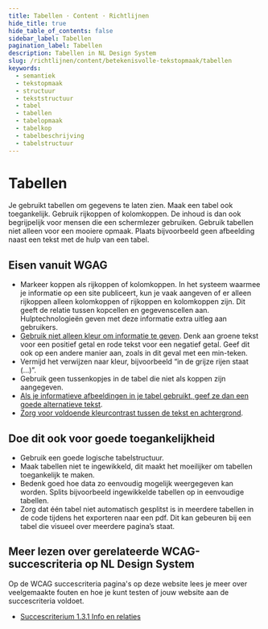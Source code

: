 ```yaml
---
title: Tabellen · Content · Richtlijnen
hide_title: true
hide_table_of_contents: false
sidebar_label: Tabellen
pagination_label: Tabellen
description: Tabellen in NL Design System
slug: /richtlijnen/content/betekenisvolle-tekstopmaak/tabellen
keywords:
  - semantiek
  - tekstopmaak
  - structuur
  - tekststructuur
  - tabel
  - tabellen
  - tabelopmaak
  - tabelkop
  - tabelbeschrijving
  - tabelstructuur
---
```


# Tabellen

Je gebruikt tabellen om gegevens te laten zien. Maak een tabel ook toegankelijk. Gebruik rijkoppen of kolomkoppen. De inhoud is dan ook begrijpelijk voor mensen die een schermlezer gebruiken. Gebruik tabellen niet alleen voor een mooiere opmaak. Plaats bijvoorbeeld geen afbeelding naast een tekst met de hulp van een tabel.

## Eisen vanuit WGAG

- Markeer koppen als rijkoppen of kolomkoppen. In het systeem waarmee je informatie op een site publiceert, kun je vaak aangeven of er alleen rijkoppen alleen kolomkoppen of rijkoppen en kolomkoppen zijn. Dit geeft de relatie tussen kopcellen en gegevenscellen aan. Hulptechnologieën geven met deze informatie extra uitleg aan gebruikers.
- [Gebruik niet alleen kleur om informatie te geven](/wcag/1.4.1). Denk aan groene tekst voor een positief getal en rode tekst voor een negatief getal. Geef dit ook op een andere manier aan, zoals in dit geval met een min-teken.
- Vermijd het verwijzen naar kleur, bijvoorbeeld “in de grijze rijen staat (…)”.
- Gebruik geen tussenkopjes in de tabel die niet als koppen zijn aangegeven.
- [Als je informatieve afbeeldingen in je tabel gebruikt, geef ze dan een goede alternatieve tekst](/wcag/1.1.1).
- [Zorg voor voldoende kleurcontrast tussen de tekst en achtergrond](/wcag/1.4.1).

## Doe dit ook voor goede toegankelijkheid

- Gebruik een goede logische tabelstructuur.
- Maak tabellen niet te ingewikkeld, dit maakt het moeilijker om tabellen toegankelijk te maken.
- Bedenk goed hoe data zo eenvoudig mogelijk weergegeven kan worden. Splits bijvoorbeeld ingewikkelde tabellen op in eenvoudige tabellen.
- Zorg dat één tabel niet automatisch gesplitst is in meerdere tabellen in de code tijdens het exporteren naar een pdf. Dit kan gebeuren bij een tabel die visueel over meerdere pagina’s staat.

## Meer lezen over gerelateerde WCAG-succescriteria op NL Design System

Op de WCAG succescriteria pagina's op deze website lees je meer over veelgemaakte fouten en hoe je kunt testen of jouw website aan de succescriteria voldoet.

- [Succescriterium 1.3.1 Info en relaties](/wcag/1.3.1)

